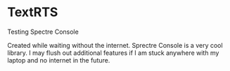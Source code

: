 # TextRTS
Testing Spectre Console


Created while waiting without the internet. Sprectre Console is a very cool library. I may flush out additional features if I am stuck anywhere with my laptop and no internet in the future.
